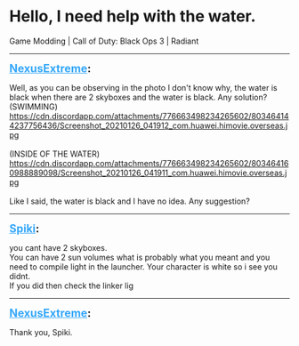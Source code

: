# Hello, I need help with the water.
Game Modding | Call of Duty: Black Ops 3 | Radiant

---
<strong style="font-size: 1.4em;"><span style="text-decoration: underline;text-decoration-color: #34a7f9;"><span style="color:#34a7f9;">NexusExtreme</span></span>:</strong>

<p>Well, as you can be observing in the photo I don&#39;t know why, the water is black when there are 2 skyboxes and the water is black. Any solution?<br />(SWIMMING) <a href="https://cdn.discordapp.com/attachments/776663498234265602/803464144237756436/Screenshot_20210126_041912_com.huawei.himovie.overseas.jpg">https://cdn.discordapp.com/attachments/776663498234265602/803464144237756436/Screenshot_20210126_041912_com.huawei.himovie.overseas.jpg</a><br /><br />(INSIDE OF THE WATER) <a href="https://cdn.discordapp.com/attachments/776663498234265602/803464160988889098/Screenshot_20210126_041911_com.huawei.himovie.overseas.jpg">https://cdn.discordapp.com/attachments/776663498234265602/803464160988889098/Screenshot_20210126_041911_com.huawei.himovie.overseas.jpg</a><br /><br />Like I said, the water is black and I have no idea. Any suggestion?</p>

---
<strong style="font-size: 1.4em;"><span style="text-decoration: underline;text-decoration-color: #34a7f9;"><span style="color:#34a7f9;">Spiki</span></span>:</strong>

<p>you cant have 2 skyboxes. <br />You can have 2 sun volumes what is probably what you meant and you need to compile light in the launcher. Your character is white so i see you didnt.<br />If you did then check the linker lig</p>

---
<strong style="font-size: 1.4em;"><span style="text-decoration: underline;text-decoration-color: #34a7f9;"><span style="color:#34a7f9;">NexusExtreme</span></span>:</strong>

<p>Thank you, Spiki.</p>
